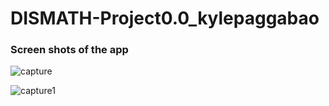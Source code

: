 # DISMATH-Project0.0_kylepaggabao

### Screen shots of the app
![capture](https://cloud.githubusercontent.com/assets/16659245/13386882/3bbaad68-deec-11e5-8ba6-182248aab70a.PNG)

![capture1](https://cloud.githubusercontent.com/assets/16659245/13386899/639203b8-deec-11e5-8ac0-143de2c00b71.PNG)
